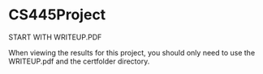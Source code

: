 # CS445Project

START WITH WRITEUP.PDF

When viewing the results for this project, you should only need to use the WRITEUP.pdf and the certfolder directory.
